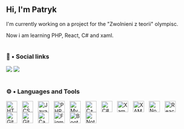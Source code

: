 ## Hi, I'm Patryk

<p>I'm currently working on a project for the "Zwolnieni z teorii" olympisc.</p>
<p>Now i am learning PHP, React, C# and xaml.</p>

#

### 📲 • Social links 

<a href="https://www.linkedin.com/in/patryk-ruzicki"><img src="https://img.shields.io/badge/-LinkedIn-%230077B5?style=for-the-badge&logo=linkedin&logoColor=white"></a> 
<a href = "mailto:arcysanta@gmail.com"><img src="https://img.shields.io/badge/-Gmail-%23333?style=for-the-badge&logo=gmail&logoColor=white"></a>
<br/>

#

### ⚙️ • Languages and Tools

<img align="left" alt="HTML" width="30px" style="padding-right:10px;" src="https://cdn.jsdelivr.net/gh/devicons/devicon/icons/html5/html5-original.svg" />
<img align="left" alt="CSS" width="30px" style="padding-right:10px;" src="https://cdn.jsdelivr.net/gh/devicons/devicon/icons/css3/css3-original.svg" />
<img align="left" alt="JavaScript" width="30px" style="padding-right:10px;" src="https://cdn.jsdelivr.net/gh/devicons/devicon/icons/javascript/javascript-plain.svg" />
<img align="left" alt="PHP" width="30px" style="padding-right:10px;" src="https://cdn.jsdelivr.net/gh/devicons/devicon@latest/icons/php/php-original.svg" />
<img align="left" alt="MySQL" width="30px" style="padding-right:10px;" src="https://cdn.jsdelivr.net/gh/devicons/devicon/icons/mysql/mysql-original-wordmark.svg">
<img align="left" alt="C++" width="30px" style="padding-right:10px;" src="https://cdn.jsdelivr.net/gh/devicons/devicon/icons/cplusplus/cplusplus-original.svg" />
<img align="left" alt="C#" width="30px" style="padding-right:10px;" src="https://cdn.jsdelivr.net/gh/devicons/devicon/icons/csharp/csharp-original.svg" />
<img align="left" alt="Xamarin" width="30px" style="padding-right:10px;" src="https://cdn.jsdelivr.net/gh/devicons/devicon@latest/icons/xamarin/xamarin-original.svg" />
<img align="left" alt="XAML" width="30px" style="padding-right:10px;" src="https://cdn.jsdelivr.net/gh/devicons/devicon@latest/icons/xml/xml-plain.svg" />
<img align="left" alt="NodeJS" width="30px" style="padding-right:10px;" src="https://cdn.jsdelivr.net/gh/devicons/devicon@latest/icons/nodejs/nodejs-original.svg" />
<img align="left" alt="React" width="30px" style="padding-right:10px;" src="https://cdn.jsdelivr.net/gh/devicons/devicon@latest/icons/react/react-original.svg" />
<img align="left" alt="GitHub" width="30px" style="padding-right:10px;" src="https://cdn.jsdelivr.net/gh/devicons/devicon/icons/github/github-original.svg" />
<img align="left" alt="Git" width="30px" style="padding-right:10px;" src="https://cdn.jsdelivr.net/gh/devicons/devicon/icons/git/git-original.svg" />
<img align="left" alt="Canva" width="30px" style="padding-right:10px;" src="https://cdn.jsdelivr.net/gh/devicons/devicon/icons/canva/canva-original.svg" />
<img align="left" alt="Figma" width="30px" style="padding-right:10px;" src="https://cdn.jsdelivr.net/gh/devicons/devicon/icons/figma/figma-original.svg" />
<img align="left" alt="Bootstrap" width="30px" style="padding-right:10px;" src="https://cdn.jsdelivr.net/gh/devicons/devicon/icons/bootstrap/bootstrap-original.svg" />
<img align="left" alt="Notion" width="30px" style="padding-right:10px;" src="https://cdn.jsdelivr.net/gh/devicons/devicon@latest/icons/notion/notion-original.svg" />

          
          
          
          

<!--
https://cdn.jsdelivr.net/gh/devicons/devicon/icons/unrealengine/unrealengine-original.svg
https://cdn.jsdelivr.net/gh/devicons/devicon/icons/unity/unity-original.svg
https://cdn.jsdelivr.net/gh/devicons/devicon/icons/wordpress/wordpress-plain.svg
https://cdn.jsdelivr.net/gh/devicons/devicon/icons/blender/blender-original.svg
https://cdn.jsdelivr.net/gh/devicons/devicon/icons/typescript/typescript-original.svg
https://cdn.jsdelivr.net/gh/devicons/devicon/icons/python/python-original.svg
https://cdn.jsdelivr.net/gh/devicons/devicon/icons/jetbrains/jetbrains-original.svg
https://cdn.jsdelivr.net/gh/devicons/devicon/icons/sass/sass-original.svg

https://www.youtube.com/channel/UC12zRUobBw5cVHwh-JqJPOA/featured

<img align="left" alt="VisualStudio" width="30px" style="padding-right:10px;" src="https://cdn.jsdelivr.net/gh/devicons/devicon/icons/visualstudio/visualstudio-plain.svg" />
<img align="left" alt="VSCode" width="30px" style="padding-right:10px;" src="https://cdn.jsdelivr.net/gh/devicons/devicon/icons/vscode/vscode-original.svg" />
-->
<!--<img align="left" alt="" width="30px" style="padding-right:10px;" src="" />-->

<!--

<br>

#

### 📊 • Stats
<!-- <p align="left"><img src=https://komarev.com/ghpvc/?username=patryk-ruzicki alt=patryk-ruzicki/></p> -->

<!--

<img height="180em" src="https://github-readme-stats.vercel.app/api?username=Patryk-Ruzicki&count_private=true&theme=moltack&include_all_commits=true&count_private=true"> <img height="180em" src="https://github-readme-stats.vercel.app/api/top-langs/?username=patryk-ruzicki&layout=compact&langs_count=7&theme=moltack" />

-->
